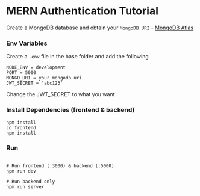 # MERN Authentication Tutorial

Create a MongoDB database and obtain your `MongoDB URI` - [MongoDB Atlas](https://www.mongodb.com/cloud/atlas/register)

### Env Variables

Create a `.env` file in the base folder and add the following

```
NODE_ENV = development
PORT = 5000
MONGO_URI = your mongodb uri
JWT_SECRET = 'abc123'
```

Change the JWT_SECRET to what you want

### Install Dependencies (frontend & backend)

```
npm install
cd frontend
npm install
```

### Run

```

# Run frontend (:3000) & backend (:5000)
npm run dev

# Run backend only
npm run server

